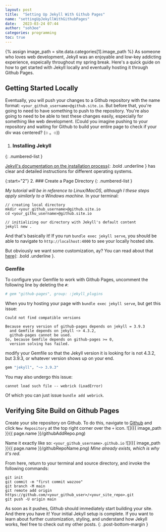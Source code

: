 ```yaml
---
layout: post
title:  "Setting Up Jekyll With Github Pages"
name: "settingUpJekyllWithGithubPages"
date:   2023-03-24 07:44
author: "soh3ee"
categories: programming 
toc: true
--- 
```

{% assign image_path = site.data.categories[1].image_path %}
As someone who loves web development, Jekyll was an enjoyable and low-key addicting experience, espeically throughout my spring break. Here's a quick guide on how to get started with Jekyll locally and eventually hosting it through Github Pages.

<!-- Since I found initially understanding Jekyll's rendering process and Liquid formatting the most confusing, here's a simple post that might help you get started. -->
<!-- As someone who enjoys web development, working on my site powered by Jekyll was an enjoyable and low-key addicting experience. As soon as spring break hit, I began to design my site. Unsatisifed with the idea of using another person's theme or templates, I decided to design my own. Although my friends said I was crazy, I worked throughout my spring break nights to produce this website. It ain't much, but it's honest work. So here's how you can do it too! ʘ‿ʘ -->

## Getting Started Locally
Eventually, you will push your changes to a Github repository with the name format: `<your_github_username>@github.site.io`. But before that, you're going to need to have something to push to the repository. You're also going to need to be able to test these changes easily, especially for something like web development. (Could you imagine pushing to your repository and waiting for Github to build your entire page to check if your div was centered? (๏  。๏)) 

1. ### Installing Jekyll
{: .numbered-list }

[Jekyll's documentation on the installation process](https://jekyllrb.com/docs/installation/){: .bold .underline } has clear and detailed instructions for different operating systems.

{:start="2"}
2. ### Create a Page Directory
{: .numbered-list }

*My tutorial will be in reference to Linux/MacOS, although I these steps apply similarly to a Windows machine.* 
In your terminal:

```
// creating local directory
mkdir <your_github_username>@github.site.io
cd <your_githu_username>@github.site.io

// initializing our directory with Jekyll's default content 
jekyll new .
```
And that's basically it! If you run `bundle exec jekyll serve`, you should be able to navigate to `http://localhost:4000` to see your locally hosted site.

But obviously we want some customization, ay? You can read about that [here](here){: .bold .underline }.

<!-- ## understanding jekyll
The files that populate your directory may not make sense at first, so here's the visual hierarchy along with some descriptions. It's best to note that understanding how Jekyll renders your site and what it looks for while doing so will you save you hours of troubleshooting, I promise. ミ●﹏☉ミ
```  
.
├── 404.html // the page displayed when a 404 error occurs; e.g. page not found
├── Gemfile // file where you specify what gems and versions you want installed
├── Gemfile.lock // tbh no idea, don't really have to touch this
├── _config.yml // super important. where you specify site-wide variables
├── _posts // where all your posts go
│   └── 2023-04-01-welcome-to-jekyll.markdown
├── _site // where Jekyll places your RENDERED site; don't make changes here.
│   ├── 404.html
│   ├── about
│   │   └── index.html
│   ├── assets
│   │   ├── main.css
│   │   ├── main.css.map
│   │   └── minima-social-icons.svg
│   ├── feed.xml
│   ├── index.html
│   └── jekyll
│       └── update
│           └── 2023
│               └── 04
│                   └── 01
│                       └── welcome-to-jekyll.html
├── about.markdown // sample about page
└── index.markdown // sample index page
```
You'll notice that `_site` is essentially a copy of your source directory. That's because after Jekyll renders your site, it puts the final product into `_site`. Think of it as putting the puzzle pieces of your site together, since you'll eventually have various layouts and include files you'll want to dynamically populate your site, rather than doing everything manually.



Some extra directories you'll want to create are `_layouts`, `_assets`, `_includes` and `_sass`. This is what your final directory should look like, alongside which I've provided the new directory descriptions.

```
.
├── 404.html
├── Gemfile
├── Gemfile.lock
├── _assets // usually contains images, css, and js files
├── _config.yml
├── _includes // usually contains templated partials, but don't fall under layout templates 
├── _layouts // layout templates for your different layouts 
├── _posts
│   └── 2023-04-01-welcome-to-jekyll.markdown
├── _sass // where your sass/scss files will go
├── _site
│   ├── 404.html
│   ├── about
│   │   └── index.html
│   ├── assets
│   │   ├── main.css
│   │   ├── main.css.map
│   │   └── minima-social-icons.svg
│   ├── feed.xml
│   ├── index.html
│   └── jekyll
│       └── update
│           └── 2023
│               └── 04
│                   └── 01
│                       └── welcome-to-jekyll.html
├── about.markdown
└── index.markdown
```

### _config.yml
Modify these site variables to your fit. Most of these variables aren't explicitly necessary, for example, `twitter_username`, but they are variables you can call later on in your posts using Liquid format, and also variables that Jekyll might use such as `baseurl` and `url`. 
```
title: Your awesome title
email: your-email@example.com
description: >- # this means to ignore newlines until "baseurl:"
  Write an awesome description for your new site here. You can edit this
  line in _config.yml. It will appear in your document head meta (for
  Google search results) and in your feed.xml site description.
baseurl: "" # the subpath of your site, e.g. /blog
url: "" # the base hostname & protocol for your site, e.g. http://example.com
twitter_username: jekyllrb
github_username:  jekyll
``` -->

### Gemfile
To configure your Gemfile to work with Github Pages, uncomment the following line by deleting the `#`:

``` ruby
# gem "github-pages", group: :jekyll_plugins
```
When you try hosting your page with `bundle exec jekyll serve`, but get this issue:

```
Could not find compatible versions

Because every version of github-pages depends on jekyll = 3.9.3
  and Gemfile depends on jekyll ~> 4.3.2,
  github-pages cannot be used.
So, because Gemfile depends on github-pages >= 0,
  version solving has failed.
```
modify your Gemfile so that the Jekyll version it is looking for is not 4.3.2, but 3.9.3, or whatever version shows up on your end.

``` ruby
gem "jekyll", "~> 3.9.3"
``` 

You may also undergo this issue:
```
cannot load such file -- webrick (LoadError)
```
Of which you can just issue `bundle add webrick`.

## Verifying Site Build on Github Pages 
Create your site repository on Github. To do this, navigate to [Github](https://github.com) and click `New Repository` at the top right corner over the `+` icon. 
![]({{ image_path }}{{ page.name }}/githubAddRepo.png)

Name it exactly like so: `<your_github_username>.github.io`
![]({{ image_path }}{{ page.name }}/githubRepoName.png)
*Mine already exists, which is why it's red.*

From here, return to your terminal and source directory, and invoke the following commands:
```
git init
git commit -m "first commit wazzoo"
git branch -M main
git remote add origin https://github.com/<your_github_user>/<your_site_repo>.git
git push -U origin main
```
As soon as it pushes, Github should immediately start building your site. And there you have it! Your initial Jekyll setup is complete. If you want to learn about further customization, styling, and understand how Jekyll works, feel free to check out my other posts.
{: .post-bottom-margin }





